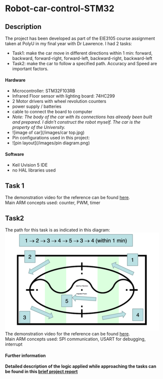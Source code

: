 # Robot-car-control-STM32

## Description
The project has been developed as part of the EIE3105 course assignment taken at PolyU in my final year with Dr Lawrence.
I had 2 tasks: 
- Task1: make the car move in different directions within 1 min: forward, backward, forward-right, forward-left, backward-right, backward-left
- Task2: make the car to follow a specified path. Accuracy and Speed are important factors. 

#### Hardware 
- Microcontroller: STM32F103RB 
- Infrared Floor sensor with lighting board: 74HC299
- 2 Motor drivers with wheel revolution counters 
- power supply / batteries 
- cable to connect the board to computer
- *Note: The body of the car with its connections has already been built and prepared. I didn't construct the robot myself. The car is the property of the University.* 
- ![image of car](/images/car top.jpg)
- Pin configurations used in this project:
- ![pin layout](/images/pin diagram.png)

#### Software
- Keil Uvision 5 IDE 
- no HAL libraries used 

## Task 1
The demonstration video for the reference can be found [here](https://youtu.be/Gmcn4qOGeh0).
<br/> Main ARM concepts used: counter, PWM, timer

## Task2
The path for this task is as indicated in this diagram:
![arena](/images/path_arena.png)
<br/>The demonstration video for the reference can be found [here](https://youtu.be/g4ZNgE-4EPs).
<br/>Main ARM concepts used: SPI communication, USART for debugging, interrupt

#### Further information
**Detailed description of the logic applied while approaching the tasks can be found in this [brief project report](project_report.pdf)**
